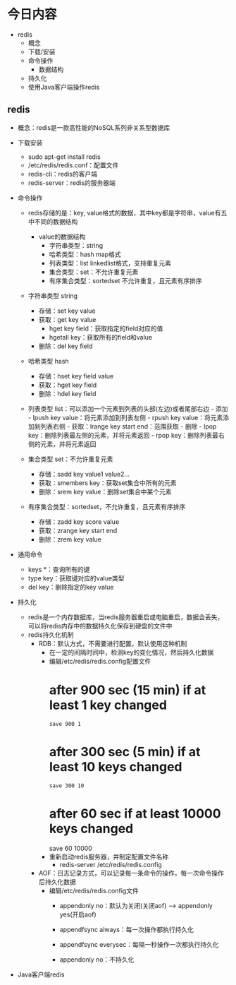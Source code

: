 # 今日内容
- redis
    - 概念
    - 下载/安装
    - 命令操作
        - 数据结构
    - 持久化
    - 使用Java客户端操作redis
    
## redis
- 概念：redis是一款高性能的NoSQL系列非关系型数据库
- 下载安装
    - sudo apt-get install redis
    - /etc/redis/redis.conf：配置文件
    - redis-cli：redis的客户端
    - redis-server：redis的服务器端
- 命令操作
    - redis存储的是：key, value格式的数据，其中key都是字符串，value有五中不同的数据结构
        - value的数据结构
            - 字符串类型：string
            - 哈希类型：hash map格式
            - 列表类型：list linkedlist格式，支持重复元素
            - 集合类型：set：不允许重复元素
            - 有序集合类型：sortedset 不允许重复，且元素有序排序
            
    - 字符串类型 string
        - 存储：set key value
        - 获取：get key value
            - hget key field：获取指定的field对应的值
            - hgetall key：获取所有的field和value
        - 删除：del key field
    
    - 哈希类型 hash
        - 存储：hset key field value
        - 获取：hget key field
        - 删除：hdel key field
        
    - 列表类型 list：可以添加一个元素到列表的头部(左边)或者尾部右边
            - 添加
                - lpush key value：将元素添加到列表左侧
                - rpush key value：将元素添加到列表右侧 
            - 获取：lrange key start end：范围获取
            - 删除
                - lpop key：删除列表最左侧的元素，并将元素返回
                - rpop key：删除列表最右侧的元素，并将元素返回
    - 集合类型 set：不允许重复元素
        - 存储：sadd key value1 value2...
        - 获取：smembers key：获取set集合中所有的元素
        - 删除：srem key value：删除set集合中某个元素
    - 有序集合类型：sortedset，不允许重复，且元素有序排序
        - 存储：zadd key score value
        - 获取：zrange key start end
        - 删除：zrem key value
    
- 通用命令
    - keys *：查询所有的键
    - type key：获取键对应的value类型
    - del key：删除指定的key value

- 持久化
    - redis是一个内存数据库，当redis服务器重启或电脑重启，数据会丢失，可以将redis内存中的数据持久化保存到硬盘的文件中
    - redis持久化机制
        - RDB：默认方式，不需要进行配置，默认使用这种机制
            - 在一定的间隔时间中，检测key的变化情况，然后持久化数据
            - 编辑/etc/redis/redis.config配置文件
                 #   after 900 sec (15 min) if at least 1 key changed
                  save 900 1
                 #   after 300 sec (5 min) if at least 10 keys changed
                  save 300 10
                 #   after 60 sec if at least 10000 keys changed
                 save 60 10000
             - 重新启动redis服务器，并制定配置文件名称
                - redis-server /etc/redis/redis.config
        - AOF：日志记录方式，可以记录每一条命令的操作，每一次命令操作后持久化数据
            - 编辑/etc/redis/redis.config文件
                - appendonly no：默认为关闭(关闭aof) --> appendonly yes(开启aof)
                
                - appendfsync always：每一次操作都执行持久化
                - appendfsync everysec：每隔一秒操作一次都执行持久化
                - appendonly no：不持久化
                 

        
- Java客户端redis